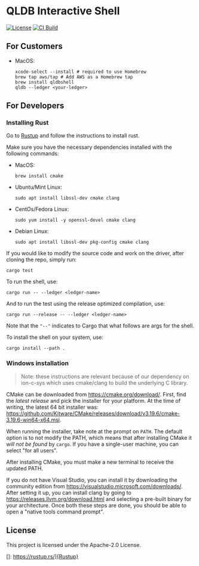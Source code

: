 # QLDB Interactive Shell

[![License](https://img.shields.io/hexpm/l/plug.svg)](https://github.com/awslabs/amazon-qldb-shell/blob/main/LICENSE)
[![CI Build](https://github.com/awslabs/amazon-qldb-shell/workflows/CI%20Build/badge.svg)](https://github.com/awslabs/amazon-qldb-shell/actions?query=workflow%3A%22CI+Build%22)

## For Customers

* MacOS:
   ```
   xcode-select --install # required to use Homebrew
   brew tap aws/tap # Add AWS as a Homebrew tap
   brew install qldbshell
  qldb --ledger <your-ledger>
   ```

## For Developers

### Installing Rust

Go to [Rustup](https://rustup.rs/) and follow the instructions to install rust. 

Make sure you have the necessary dependencies installed with the following commands:

* MacOS:
    ```
    brew install cmake
    ```
* Ubuntu/Mint Linux:
    ```
    sudo apt install libssl-dev cmake clang
    ```
* CentOs/Fedora Linux:
    ```
    sudo yum install -y openssl-devel cmake clang
    ```
* Debian Linux:
    ```
    sudo apt install libssl-dev pkg-config cmake clang
    ```

If you would like to modify the source code and work on the driver, after cloning the repo, simply run:

```
cargo test
```

To run the shell, use:

```
cargo run -- --ledger <ledger-name>
```

And to run the test using the release optimized compilation, use:

```
cargo run --release -- --ledger <ledger-name>
```

Note that the `"--"` indicates to Cargo that what follows are args for the shell.

To install the shell on your system, use:

```
cargo install --path .
```

### Windows installation

> Note: these instructions are relevant because of our dependency on ion-c-sys
> which uses cmake/clang to build the underlying C library.

CMake can be downloaded from https://cmake.org/download/. First, find the
*latest release* and pick the installer for your platform. At the time of
writing, the latest 64 bit installer was:
https://github.com/Kitware/CMake/releases/download/v3.19.6/cmake-3.19.6-win64-x64.msi.

When running the installer, take note at the prompt on `PATH`. The default
option is to not modify the PATH, which means that after installing CMake it
*will not be found* by `cargo`. If you have a single-user machine, you can
select "for all users".

After installing CMake, you must make a new terminal to receive the updated
PATH.

If you do not have Visual Studio, you can install it by downloading the
community edition from https://visualstudio.microsoft.com/downloads/. After
setting it up, you can install clang by going to
https://releases.llvm.org/download.html and selecting a pre-built binary for
your architecture. Once both these steps are done, you should be able to open a
"native tools command prompt".

## License

This project is licensed under the Apache-2.0 License.


[]: https://rustup.rs/]{Rustup}
